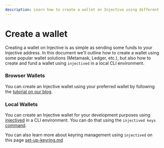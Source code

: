 ```yaml
---
description: Learn how to create a wallet on Injective using different approaches.
---
```


# Create a wallet

Creating a wallet on Injective is as simple as sending some funds to your Injective address. In this document we'll outline how to create a wallet using some popular wallet solutions (Metamask, Ledger, etc.), but also how to create and fund a wallet using `injectived` in a local CLI environment.

### Browser Wallets

You can create an Injective wallet using your preferred wallet by following the [tutorial on our blog](https://injective.com/blog/how-to-create-an-injective-wallet-2/).

### Local Wallets

You can create an Injective wallet for your development purposes using [injectived](../../developers/injectived/ "mention") in a CLI environment. You can do that using the `injectived keys` [command](../../developers/injectived/advanced.md#keys).

You can also learn more about keyring management using `injectived` on this page [set-up-keyring.md](../../infra/set-up-keyring.md "mention")
